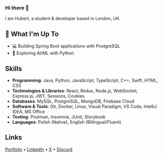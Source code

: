### Hi there 👋

I am Hubert, a student & developer based in London, UK.

## 🚀 What I'm Up To

- 💻 Building Spring Boot applications with PostgreSQL
- 🤖 Exploring AI/ML with Python

## Skills

-   **Programming**:                  Java, Python, JavaScript, TypeScript, C++, Swift, HTML, CSS
-   **Technologies & Libraries**:     React, Redux, Node.js, WebSocket, Express.js, JWT, Sessions, Cookies
-   **Databases**:                    MySQL, PostgreSQL, MongoDB, Firebase Cloud
-   **Software & Tools**:             Git, Docker, Linux, Visual Paradigm, VS Code, IntelliJ IDEA, MS Office
-   **Testing**:                      Postman, Insomnia, JUnit, Storybook
-   **Languages**:                    Polish (Native), English (Billingual/Fluent)

## Links

<!--   
<p align="center">
  <p align="center">
    <a href="https://discord.com/users/527963473184030720" target="_blank" rel="nofollow">
        <img src="https://lanyard.cnrad.dev/api/527963473184030720?idleMessage=Probably%20doing%20something..." alt="Discord Presence" width="" align="center">
    </a>
  </p> -->
  
<p align="left">
    <a href="https://www.hstoklosa.dev/">Portfolio</a>
    •
    <a href="https://www.linkedin.com/in/hubertstoklosa">LinkedIn</a>
    •
    <a href="https://twitter.com/exotic2137">X</a>
    •
    <a href="https://discord.com/users/527963473184030720">Discord</a>
  </p> 
</p>    
